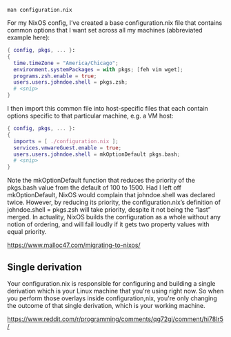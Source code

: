 `man configuration.nix`

For my NixOS config, I’ve created a base configuration.nix file that contains common options that I want set across all my machines (abbreviated example here):

```nix
{ config, pkgs, ... }:
{
  time.timeZone = "America/Chicago";
  environment.systemPackages = with pkgs; [feh vim wget];
  programs.zsh.enable = true;
  users.users.johndoe.shell = pkgs.zsh;
  # <snip>
}
```

I then import this common file into host-specific files that each contain options specific to that particular machine, e.g. a VM host:

```nix
{ config, pkgs, ... }:
{
  imports = [ ./configuration.nix ];
  services.vmwareGuest.enable = true;
  users.users.johndoe.shell = mkOptionDefault pkgs.bash;
  # <snip>
}
```

Note the mkOptionDefault function that reduces the priority of the pkgs.bash value from the default of 100 to 1500. Had I left off mkOptionDefault, NixOS would complain that johndoe.shell was declared twice. However, by reducing its priority, the configuration.nix’s definition of johndoe.shell = pkgs.zsh will take priority, despite it not being the “last” merged. In actuality, NixOS builds the configuration as a whole without any notion of ordering, and will fail loudly if it gets two property values with equal priority.

https://www.malloc47.com/migrating-to-nixos/

## Single derivation

Your configuration.nix is responsible for configuring and building a single derivation which is your Linux machine that you're using right now. So when you perform those overlays inside configuration,nix, you're only changing the outcome of that single derivation, which is your working machine.

https://www.reddit.com/r/programming/comments/qg72gi/comment/hi78lr5/
